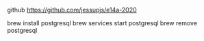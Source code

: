 github
https://github.com/jessupjs/e14a-2020

brew install postgresql
brew services start postgresql
brew remove postgresql
